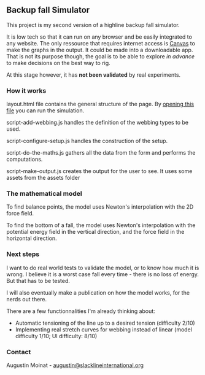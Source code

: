## Backup fall Simulator
This project is my second version of a highline backup fall simulator.

It is low tech so that it can run on any browser and be easily integrated to any website.
The only ressource that requires internet access is <a href="https://canvasjs.com/">Canvas</a> to make the graphs in the output. It could be made into a downloadable app. That is not its purpose though, the goal is to be able to explore _in advance_ to make decisions on the best way to rig.

At this stage however, it has <b>not been validated</b> by real experiments.

### How it works

layout.html file contains the general structure of the page. By <a href="https://augustinmoinat.github.io/BackupFall-html-js/layout.html">opening this file</a> you can run the simulation.

script-add-webbing.js handles the definition of the webbing types to be used.

script-configure-setup.js handles the construction of the setup.

script-do-the-maths.js gathers all the data from the form and performs the computations.

script-make-output.js creates the output for the user to see. It uses some assets from the assets folder

### The mathematical model

To find balance points, the model uses Newton's interpolation with the 2D force field.

To find the bottom of a fall, the model uses Newton's interpolation with the potential energy field in the vertical direction, and the force field in the horizontal direction.

### Next steps

I want to do real world tests to validate the model, or to know how much it is wrong. I believe it is a worst case fall every time - there is no loss of energy. But that has to be tested.

I will also eventually make a publication on how the model works, for the nerds out there.

There are a few functionnalities I'm already thinking about:
- Automatic tensioning of the line up to a desired tension (difficulty 2/10)
- Implementing real stretch curves for webbing instead of linear (model difficulty 1/10; UI difficulty: 8/10)

### Contact

Augustin Moinat - augustin@slacklineinternational.org
